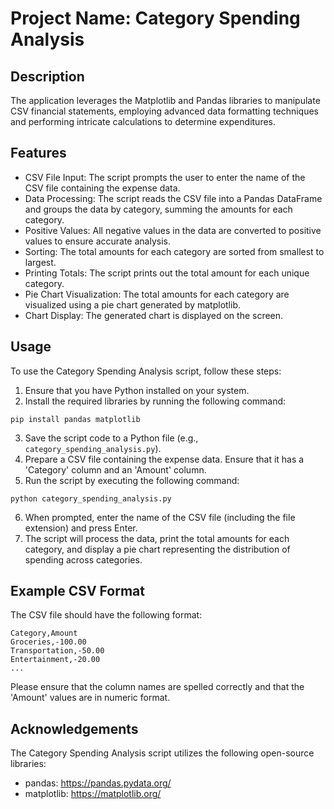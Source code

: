 
# Project Name: Category Spending Analysis

## Description
The application leverages the Matplotlib and Pandas libraries to manipulate CSV financial statements,
employing advanced data formatting techniques and performing intricate calculations to determine expenditures.

## Features
- CSV File Input: The script prompts the user to enter the name of the CSV file containing the expense data.
- Data Processing: The script reads the CSV file into a Pandas DataFrame and groups the data by category, summing the amounts for each category.
- Positive Values: All negative values in the data are converted to positive values to ensure accurate analysis.
- Sorting: The total amounts for each category are sorted from smallest to largest.
- Printing Totals: The script prints out the total amount for each unique category.
- Pie Chart Visualization: The total amounts for each category are visualized using a pie chart generated by matplotlib.
- Chart Display: The generated chart is displayed on the screen.

## Usage
To use the Category Spending Analysis script, follow these steps:

1. Ensure that you have Python installed on your system.
2. Install the required libraries by running the following command:
```
pip install pandas matplotlib
```
3. Save the script code to a Python file (e.g., `category_spending_analysis.py`).
4. Prepare a CSV file containing the expense data. Ensure that it has a 'Category' column and an 'Amount' column.
5. Run the script by executing the following command:
```
python category_spending_analysis.py
```
6. When prompted, enter the name of the CSV file (including the file extension) and press Enter.
7. The script will process the data, print the total amounts for each category, and display a pie chart representing the distribution of spending across categories.

## Example CSV Format
The CSV file should have the following format:

```
Category,Amount
Groceries,-100.00
Transportation,-50.00
Entertainment,-20.00
...
```
Please ensure that the column names are spelled correctly and that the 'Amount' values are in numeric format.

## Acknowledgements
The Category Spending Analysis script utilizes the following open-source libraries:

- pandas: https://pandas.pydata.org/
- matplotlib: https://matplotlib.org/

